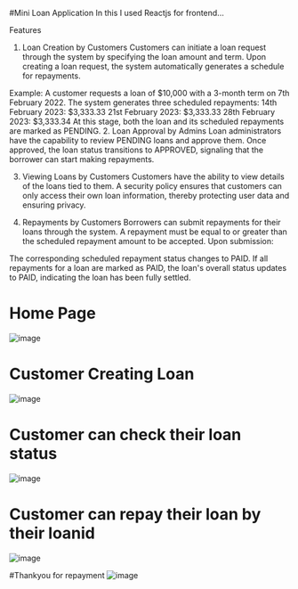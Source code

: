 #Mini Loan Application
In this I used Reactjs for frontend...

Features
1. Loan Creation by Customers
Customers can initiate a loan request through the system by specifying the loan amount and term. Upon creating a loan request, the system automatically generates a schedule for repayments.

Example: A customer requests a loan of $10,000 with a 3-month term on 7th February 2022. The system generates three scheduled repayments:
14th February 2023: $3,333.33
21st February 2023: $3,333.33
28th February 2023: $3,333.34
At this stage, both the loan and its scheduled repayments are marked as PENDING.
2. Loan Approval by Admins
Loan administrators have the capability to review PENDING loans and approve them. Once approved, the loan status transitions to APPROVED, signaling that the borrower can start making repayments.

3. Viewing Loans by Customers
Customers have the ability to view details of the loans tied to them. A security policy ensures that customers can only access their own loan information, thereby protecting user data and ensuring privacy.

4. Repayments by Customers
Borrowers can submit repayments for their loans through the system. A repayment must be equal to or greater than the scheduled repayment amount to be accepted. Upon submission:

The corresponding scheduled repayment status changes to PAID.
If all repayments for a loan are marked as PAID, the loan's overall status updates to PAID, indicating the loan has been fully settled.

# Home Page
![image](https://github.com/JaywantDode1004/MIniLoanApp_my-react-app/assets/136264417/f70e64d4-f5f1-44ef-8358-79c80bdc2ddf)

# Customer Creating Loan
![image](https://github.com/JaywantDode1004/MIniLoanApp_my-react-app/assets/136264417/fa0aaaf3-ae54-41f8-8214-37876bfaf43e)

# Customer can check their loan status 
![image](https://github.com/JaywantDode1004/MIniLoanApp_my-react-app/assets/136264417/8611c23d-9074-4e83-a7ee-e89b34a24a3c)

# Customer can repay their loan by their loanid
![image](https://github.com/JaywantDode1004/MIniLoanApp_my-react-app/assets/136264417/5044e482-bc0f-4513-bca1-431d7b604b1c)

#Thankyou for repayment
![image](https://github.com/JaywantDode1004/MIniLoanApp_my-react-app/assets/136264417/328c344a-a7ec-4d0b-b134-9d389b982f62)




